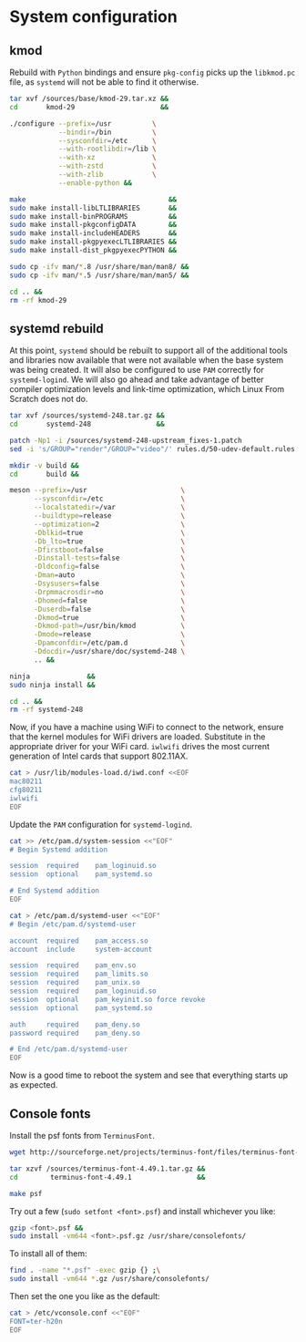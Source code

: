 # System configuration

## kmod

Rebuild with `Python` bindings and ensure `pkg-config` picks up the `libkmod.pc` file, as `systemd` will not be able to find it otherwise.

```sh
tar xvf /sources/base/kmod-29.tar.xz &&
cd       kmod-29                     &&

./configure --prefix=/usr          \
            --bindir=/bin          \
            --sysconfdir=/etc      \
            --with-rootlibdir=/lib \
            --with-xz              \
            --with-zstd            \
            --with-zlib            \
            --enable-python &&

make                                   &&
sudo make install-libLTLIBRARIES       &&
sudo make install-binPROGRAMS          &&
sudo make install-pkgconfigDATA        &&
sudo make install-includeHEADERS       &&
sudo make install-pkgpyexecLTLIBRARIES &&
sudo make install-dist_pkgpyexecPYTHON &&

sudo cp -ifv man/*.8 /usr/share/man/man8/ &&
sudo cp -ifv man/*.5 /usr/share/man/man5/ &&

cd .. &&
rm -rf kmod-29
```

## systemd rebuild

At this point, `systemd` should be rebuilt to support all of the additional tools and libraries now available that were not available when the base system was being created. It will also be configured to use `PAM` correctly for `systemd-logind`. We will also go ahead and take advantage of better compiler optimization levels and link-time optimization, which Linux From Scratch does not do.

```sh
tar xvf /sources/systemd-248.tar.gz &&
cd       systemd-248                &&

patch -Np1 -i /sources/systemd-248-upstream_fixes-1.patch                 &&
sed -i 's/GROUP="render"/GROUP="video"/' rules.d/50-udev-default.rules.in &&

mkdir -v build &&
cd       build &&

meson --prefix=/usr                       \
      --sysconfdir=/etc                   \
      --localstatedir=/var                \
      --buildtype=release                 \
      --optimization=2                    \
      -Dblkid=true                        \
      -Db_lto=true                        \
      -Dfirstboot=false                   \
      -Dinstall-tests=false               \
      -Dldconfig=false                    \
      -Dman=auto                          \
      -Dsysusers=false                    \
      -Drpmmacrosdir=no                   \
      -Dhomed=false                       \
      -Duserdb=false                      \
      -Dkmod=true                         \
      -Dkmod-path=/usr/bin/kmod           \
      -Dmode=release                      \
      -Dpamconfdir=/etc/pam.d             \
      -Ddocdir=/usr/share/doc/systemd-248 \
      .. &&

ninja              &&
sudo ninja install &&

cd .. &&
rm -rf systemd-248
```

Now, if you have a machine using WiFi to connect to the network, ensure that the kernel modules for WiFi drivers are loaded. Substitute in the appropriate driver for your WiFi card. `iwlwifi` drives the most current generation of Intel cards that support 802.11AX.

```sh
cat > /usr/lib/modules-load.d/iwd.conf <<EOF
mac80211
cfg80211
iwlwifi
EOF
```

Update the `PAM` configuration for `systemd-logind`.

```sh
cat >> /etc/pam.d/system-session <<"EOF"
# Begin Systemd addition

session  required    pam_loginuid.so
session  optional    pam_systemd.so

# End Systemd addition
EOF

cat > /etc/pam.d/systemd-user <<"EOF"
# Begin /etc/pam.d/systemd-user

account  required    pam_access.so
account  include     system-account

session  required    pam_env.so
session  required    pam_limits.so
session  required    pam_unix.so
session  required    pam_loginuid.so
session  optional    pam_keyinit.so force revoke
session  optional    pam_systemd.so

auth     required    pam_deny.so
password required    pam_deny.so

# End /etc/pam.d/systemd-user
EOF
```

Now is a good time to reboot the system and see that everything starts up as expected.

## Console fonts

Install the psf fonts from `TerminusFont`.

```sh
wget http://sourceforge.net/projects/terminus-font/files/terminus-font-4.49/terminus-font-4.49.1.tar.gz/download -P /sources/terminus-font-4.49.1.tar.gz &&

tar xzvf /sources/terminus-font-4.49.1.tar.gz &&
cd        terminus-font-4.49.1                &&

make psf
```

Try out a few (`sudo setfont <font>.psf`) and install whichever you like:

```sh
gzip <font>.psf &&
sudo install -vm644 <font>.psf.gz /usr/share/consolefonts/
```

To install all of them:

```sh
find . -name "*.psf" -exec gzip {} ;\
sudo install -vm644 *.gz /usr/share/consolefonts/
```

Then set the one you like as the default:

```sh
cat > /etc/vconsole.conf <<"EOF"
FONT=ter-h20n
EOF
```
